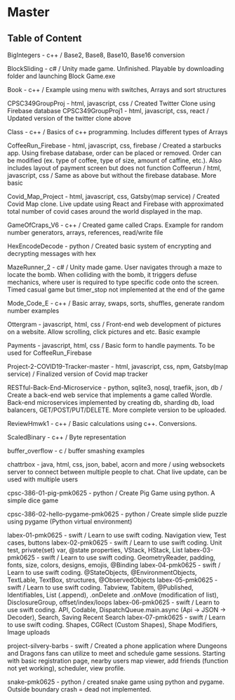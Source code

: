 # Master

## Table of Content

BigIntegers - c++ / Base2, Base8, Base10, Base16 conversion

BlockSliding - c# / Unity made game. Unfinished. Playable by downloading folder and launching Block Game.exe

Book - c++ / Example using menu with switches, Arrays and sort structures

CPSC349GroupProj - html, javascript, css / Created Twitter Clone using Firebase database
CPSC349GroupProj1 - html, javascript, css, react / Updated version of the twitter clone above

Class - c++ / Basics of c++ programming. Includes different types of Arrays

CoffeeRun_Firebase - html, javascript, css, firebase / Created a starbucks app. Using firebase database, order can be placed or removed. Order can be modified (ex. type of coffee, type of size, amount of caffine, etc.). Also includes layout of payment screen but does not function
Coffeerun / html, javascript, css / Same as above but without the firebase database. More basic

Covid_Map_Project - html, javascript, css, Gatsby(map service) / Created Covid Map clone. Live update using React and Firebase with approximated total number of covid cases around the world displayed in the map.

GameOfCraps_V6 - c++ / Created game called Craps. Example for random number generators, arrays, references, read/write file

HexEncodeDecode - python / Created basic system of encrypting and decrypting messages with hex

MazeRunner_2 - c# / Unity made game. User navigates through a maze to locate the bomb. When colliding with the bomb, it triggers defuse mechanics, where user is required to type specific code onto the screen. Timed casual game but timer_stop not implemented at the end of the game

Mode_Code_E - c++ / Basic array, swaps, sorts, shuffles, generate random number examples

Ottergram - javascript, html, css / Front-end web development of pictures on a website. Allow scrolling, click pictures and etc. Basic example

Payments - javascript, html, css / Basic form to handle payments. To be used for CoffeeRun_Firebase

Project-2-COVID19-Tracker-master - html, javascript, css, npm, Gatsby(map service) / Finalized version of Covid map tracker

RESTful-Back-End-Microservice - python, sqlite3, nosql, traefik, json, db / Create a back-end web service that implements a game called Wordle. Back-end microservices implemented by creating db, sharding db, load balancers, GET/POST/PUT/DELETE. More complete version to be uploaded. 

ReviewHmwk1 - c++ / Basic calculations using c++. Conversions.

ScaledBinary - c++ / Byte representation

buffer_overflow - c / buffer smashing examples

chattrbox - java, html, css, json, babel, acorn and more / using websockets server to connect between multiple people to chat. Chat live update, can be used with multiple users

cpsc-386-01-pig-pmk0625 - python / Create Pig Game using python. A simple dice game

cpsc-386-02-hello-pygame-pmk0625 - python / Create simple slide puzzle using pygame (Python virtual environment)

labex-01-pmk0625 - swift / Learn to use swift coding. Navigation view, Test cases, buttons
labex-02-pmk0625 - swift / Learn to use swift coding. Unit test, private(set) var, @state properties, VStack, HStack, List
labex-03-pmk0625 - swift / Learn to use swift coding. GeometryReader, padding, fonts, size, colors, designs, emojis, @Binding
labex-04-pmk0625 - swift / Learn to use swift coding. @StateObjects, @EnvironmentObjects, TextLable, TextBox, structures, @ObservedObjects
labex-05-pmk0625 - swift / Learn to use swift coding. Tabview, Tabitem, @Published, Identifiables, List (.append), .onDelete and .onMove (modification of list), DisclosureGroup, offset/index/loops
labex-06-pmk0625 - swift / Learn to use swift coding. API, Codable, DispatchQueue.main.async (Api -> JSON -> Decoder), Search, Saving Recent Search 
labex-07-pmk0625 - swift / Learn to use swift coding. Shapes, CGRect (Custom Shapes), Shape Modifiers, Image uploads

project-silvery-barbs - swift / Created a phone application where Dungeons and Dragons fans can utilize to meet and schedule game sessions. Starting with basic registration page, nearby users map viewer, add friends (function not yet working), scheduler, view profile.

snake-pmk0625 - python / created snake game using python and pygame. Outside boundary crash = dead not implemented.
